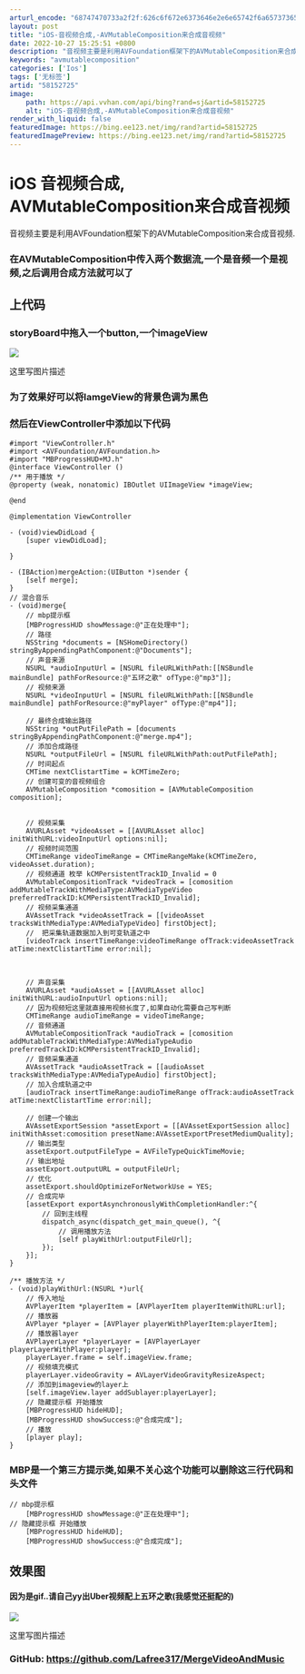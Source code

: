 ```yaml
---
arturl_encode: "68747470733a2f2f:626c6f672e6373646e2e6e65742f6a65737365383831303235:2f61727469636c652f64657461696c732f3538313532373235"
layout: post
title: "iOS-音视频合成,-AVMutableComposition来合成音视频"
date: 2022-10-27 15:25:51 +0800
description: "音视频主要是利用AVFoundation框架下的AVMutableComposition来合成音视频"
keywords: "avmutablecomposition"
categories: ['Ios']
tags: ['无标签']
artid: "58152725"
image:
    path: https://api.vvhan.com/api/bing?rand=sj&artid=58152725
    alt: "iOS-音视频合成,-AVMutableComposition来合成音视频"
render_with_liquid: false
featuredImage: https://bing.ee123.net/img/rand?artid=58152725
featuredImagePreview: https://bing.ee123.net/img/rand?artid=58152725
---
```


# iOS 音视频合成, AVMutableComposition来合成音视频

音视频主要是利用AVFoundation框架下的AVMutableComposition来合成音视频.

### 在AVMutableComposition中传入两个数据流,一个是音频一个是视频,之后调用合成方法就可以了

## 上代码

### storyBoard中拖入一个button,一个imageView

![](https://i-blog.csdnimg.cn/blog_migrate/fe8110d5fae5ea779116cef7bb1105c4.webp?x-image-process=image/format,png)
  

这里写图片描述

### 为了效果好可以将IamgeView的背景色调为黑色

### 然后在ViewController中添加以下代码

```
#import "ViewController.h"
#import <AVFoundation/AVFoundation.h>
#import "MBProgressHUD+MJ.h"
@interface ViewController ()
/** 用于播放 */
@property (weak, nonatomic) IBOutlet UIImageView *imageView;

@end

@implementation ViewController

- (void)viewDidLoad {
    [super viewDidLoad];

}

- (IBAction)mergeAction:(UIButton *)sender {
    [self merge];
}
// 混合音乐
- (void)merge{
    // mbp提示框
    [MBProgressHUD showMessage:@"正在处理中"];
    // 路径
    NSString *documents = [NSHomeDirectory() stringByAppendingPathComponent:@"Documents"];
    // 声音来源
    NSURL *audioInputUrl = [NSURL fileURLWithPath:[[NSBundle mainBundle] pathForResource:@"五环之歌" ofType:@"mp3"]];
    // 视频来源
    NSURL *videoInputUrl = [NSURL fileURLWithPath:[[NSBundle mainBundle] pathForResource:@"myPlayer" ofType:@"mp4"]];

    // 最终合成输出路径
    NSString *outPutFilePath = [documents stringByAppendingPathComponent:@"merge.mp4"];
    // 添加合成路径
    NSURL *outputFileUrl = [NSURL fileURLWithPath:outPutFilePath];
    // 时间起点
    CMTime nextClistartTime = kCMTimeZero;
    // 创建可变的音视频组合
    AVMutableComposition *comosition = [AVMutableComposition composition];


    // 视频采集
    AVURLAsset *videoAsset = [[AVURLAsset alloc] initWithURL:videoInputUrl options:nil];
    // 视频时间范围
    CMTimeRange videoTimeRange = CMTimeRangeMake(kCMTimeZero, videoAsset.duration);
    // 视频通道 枚举 kCMPersistentTrackID_Invalid = 0
    AVMutableCompositionTrack *videoTrack = [comosition addMutableTrackWithMediaType:AVMediaTypeVideo preferredTrackID:kCMPersistentTrackID_Invalid];
    // 视频采集通道
    AVAssetTrack *videoAssetTrack = [[videoAsset tracksWithMediaType:AVMediaTypeVideo] firstObject];
    //  把采集轨道数据加入到可变轨道之中
    [videoTrack insertTimeRange:videoTimeRange ofTrack:videoAssetTrack atTime:nextClistartTime error:nil];



    // 声音采集
    AVURLAsset *audioAsset = [[AVURLAsset alloc] initWithURL:audioInputUrl options:nil];
    // 因为视频短这里就直接用视频长度了,如果自动化需要自己写判断
    CMTimeRange audioTimeRange = videoTimeRange;
    // 音频通道
    AVMutableCompositionTrack *audioTrack = [comosition addMutableTrackWithMediaType:AVMediaTypeAudio preferredTrackID:kCMPersistentTrackID_Invalid];
    // 音频采集通道
    AVAssetTrack *audioAssetTrack = [[audioAsset tracksWithMediaType:AVMediaTypeAudio] firstObject];
    // 加入合成轨道之中
    [audioTrack insertTimeRange:audioTimeRange ofTrack:audioAssetTrack atTime:nextClistartTime error:nil];

    // 创建一个输出
    AVAssetExportSession *assetExport = [[AVAssetExportSession alloc] initWithAsset:comosition presetName:AVAssetExportPresetMediumQuality];
    // 输出类型
    assetExport.outputFileType = AVFileTypeQuickTimeMovie;
    // 输出地址
    assetExport.outputURL = outputFileUrl;
    // 优化
    assetExport.shouldOptimizeForNetworkUse = YES;
    // 合成完毕
    [assetExport exportAsynchronouslyWithCompletionHandler:^{
        // 回到主线程
        dispatch_async(dispatch_get_main_queue(), ^{
            // 调用播放方法
            [self playWithUrl:outputFileUrl];
        });
    }];
}

/** 播放方法 */
- (void)playWithUrl:(NSURL *)url{
    // 传入地址
    AVPlayerItem *playerItem = [AVPlayerItem playerItemWithURL:url];
    // 播放器
    AVPlayer *player = [AVPlayer playerWithPlayerItem:playerItem];
    // 播放器layer
    AVPlayerLayer *playerLayer = [AVPlayerLayer playerLayerWithPlayer:player];
    playerLayer.frame = self.imageView.frame;
    // 视频填充模式
    playerLayer.videoGravity = AVLayerVideoGravityResizeAspect;
    // 添加到imageview的layer上
    [self.imageView.layer addSublayer:playerLayer];
    // 隐藏提示框 开始播放
    [MBProgressHUD hideHUD];
    [MBProgressHUD showSuccess:@"合成完成"];
    // 播放
    [player play];
}
```

### MBP是一个第三方提示类,如果不关心这个功能可以删除这三行代码和头文件

```
// mbp提示框
    [MBProgressHUD showMessage:@"正在处理中"];
// 隐藏提示框 开始播放
    [MBProgressHUD hideHUD];
    [MBProgressHUD showSuccess:@"合成完成"];
```

## 效果图

#### 因为是gif..请自己yy出Uber视频配上五环之歌(我感觉还挺配的)

![](https://i-blog.csdnimg.cn/blog_migrate/bc1b75f4b6822618f030a2baf26ca501.webp?x-image-process=image/format,png)
  

这里写图片描述

### GitHub: <https://github.com/Lafree317/MergeVideoAndMusic>
